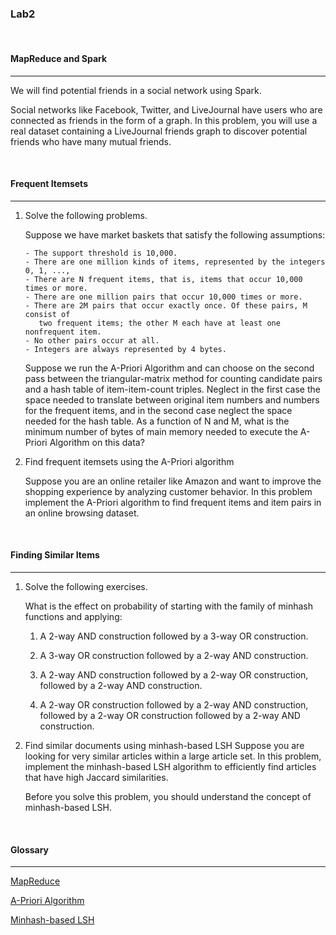 ### **Lab2**

<br>

#### **MapReduce and Spark**

---

We will find potential friends in a social network using Spark.

Social networks like Facebook, Twitter, and LiveJournal have users who are connected as friends in the form of a graph. In this problem, you will use a real dataset containing a LiveJournal friends graph to discover potential friends who have many mutual friends.

<br>

#### **Frequent Itemsets**

---

1. Solve the following problems.

   Suppose we have market baskets that satisfy the following assumptions:

   ```
   - The support threshold is 10,000.
   - There are one million kinds of items, represented by the integers 0, 1, ...,
   - There are N frequent items, that is, items that occur 10,000 times or more.
   - There are one million pairs that occur 10,000 times or more.
   - There are 2M pairs that occur exactly once. Of these pairs, M consist of
      two frequent items; the other M each have at least one nonfrequent item.
   - No other pairs occur at all.
   - Integers are always represented by 4 bytes.
   ```

   Suppose we run the A-Priori Algorithm and can choose on the second pass between the triangular-matrix method for counting candidate pairs and a hash table of item-item-count triples. Neglect in the first case the space needed to translate between original item numbers and numbers for the frequent items, and in the second case neglect the space needed for the hash table. As a function of N and M, what is the minimum number of bytes of main memory needed to execute the A-Priori Algorithm on this data?

2. Find frequent itemsets using the A-Priori algorithm

   Suppose you are an online retailer like Amazon and want to improve the shopping experience by analyzing customer behavior. In this problem implement the A-Priori algorithm to find frequent items and item pairs in an online browsing dataset.

<br>

#### **Finding Similar Items**

---

1. Solve the following exercises.

   What is the effect on probability of starting with the family of minhash functions and applying:

   1. A 2-way AND construction followed by a 3-way OR construction.

   2. A 3-way OR construction followed by a 2-way AND construction.

   3. A 2-way AND construction followed by a 2-way OR construction, followed
      by a 2-way AND construction.

   4. A 2-way OR construction followed by a 2-way AND construction, followed
      by a 2-way OR construction followed by a 2-way AND construction.

2. Find similar documents using minhash-based LSH
   Suppose you are looking for very similar articles within a large article set. In this problem, implement the minhash-based LSH algorithm to efficiently find articles that have high Jaccard similarities.

   Before you solve this problem, you should understand the concept of minhash-based LSH.

<br>

#### **Glossary**

---

[MapReduce](https://velog.io/@chunjakim/MapReduce)

[A-Priori Algorithm](https://velog.io/@chunjakim/A-Priori-Algorithm)

[Minhash-based LSH](https://velog.io/@chunjakim/minhash-based-LSH-MinHash-based-Locality-Sensitive-Hashing)
